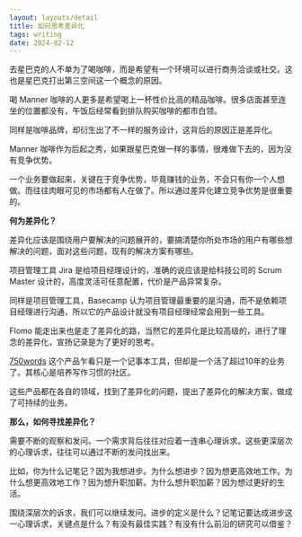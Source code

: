 ```yaml
---
layout: layouts/detail
title: 如何思考差异化
tags: writing
date: 2024-02-12
---
```

去星巴克的人不单为了喝咖啡，而是希望有一个环境可以进行商务洽谈或社交。这也是星巴克打出第三空间这一个概念的原因。

喝 Manner 咖啡的人更多是希望喝上一杯性价比高的精品咖啡。很多店面甚至连坐的位置都没有，午饭后经常看到排队购买咖啡的都市白领。

同样是咖啡品牌，却衍生出了不一样的服务设计，这背后的原因正是差异化。

Manner 咖啡作为后起之秀，如果跟星巴克做一样的事情，很难做下去的，因为没有竞争优势。

一个业务要做起来，关键在于竞争优势，毕竟赚钱的业务，不会只有你一个人想做。而往往肉眼可见的市场都有人在做了。所以通过差异化建立竞争优势是很重要的。

**何为差异化？**

差异化应该是围绕用户要解决的问题展开的，要搞清楚你所处市场的用户有哪些想解决的问题，面对这些问题，现有的解决方案有哪些。

项目管理工具 Jira 是给项目经理设计的，准确的说应该是给科技公司的 Scrum Master 设计的，高度灵活可任意配置，代价是产品异常复杂。

同样是项目管理工具，Basecamp 认为项目管理最重要的是沟通，而不是依赖项目经理进行沟通，所以它的产品设计就没有项目经理经常会用到一些工具。

Flomo 能走出来也是走了差异化的路，当然它的差异化是比较高级的，进行了理念的差异化，宣扬记录是为了更好的思考。

[750words](http://750words.com/) 这个产品乍看只是一个记事本工具，但却是一个活了超过10年的业务了。其核心是培养写作习惯的社区。

这些产品都在各自的领域，找到了差异化的问题，提出了差异化的解决方案，做成了可持续的业务。

**那么，如何寻找差异化？**

需要不断的观察和发问。一个需求背后往往对应着一连串心理诉求。这些更深层次的心理诉求，往往可以通过不断的发问找出来。

比如，你为什么记笔记？因为我想进步。为什么想进步？因为想更高效地工作。为什么想更高效地工作？因为想升职加薪。为什么想升职加薪？因为想过更好的生活。

围绕深层次的诉求，我们可以继续发问。进步的定义是什么？记笔记要达成进步这一心理诉求，关键点是什么？有没有最佳实践？有没有什么前沿的研究可以借鉴？